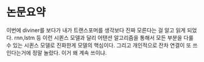 # 논문요약
이번에 diviner를 보다가 내가 트랜스포머를 생각보다 진짜 모른다는 걸 알고 읽게 되었다. rnn,lstm 등 이런 시퀸스 모델과 달리 어탠션 알고리즘을 통해서 모든 부분을 다룰 수 있는 시퀸스 모델로 진화한게 모델의 핵심이다. 그리고 개인적으로 잔차 연결이 또 쓰인다는거에 정말 놀랐다. 이거 왜 계속 쓰이냐.

